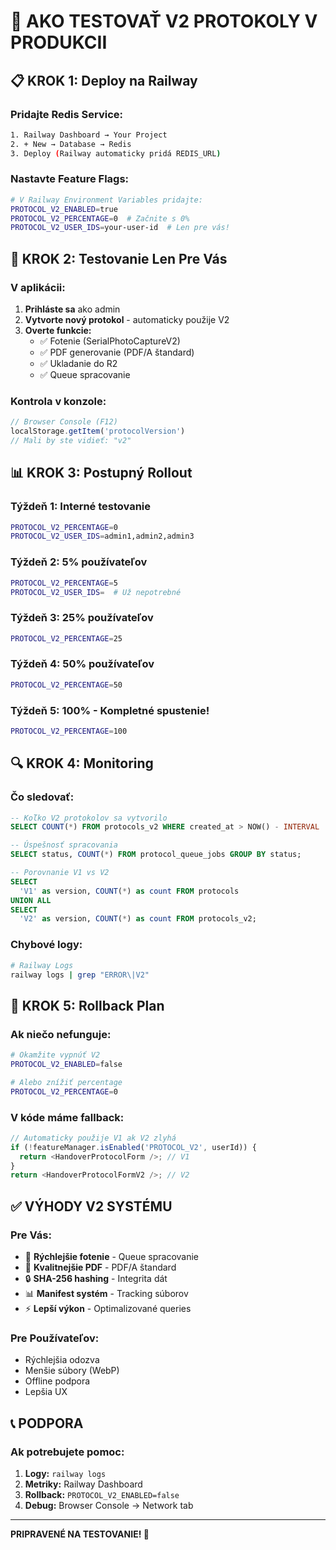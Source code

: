 # 🧪 AKO TESTOVAŤ V2 PROTOKOLY V PRODUKCII

## 📋 KROK 1: Deploy na Railway

### Pridajte Redis Service:
```bash
1. Railway Dashboard → Your Project
2. + New → Database → Redis
3. Deploy (Railway automaticky pridá REDIS_URL)
```

### Nastavte Feature Flags:
```bash
# V Railway Environment Variables pridajte:
PROTOCOL_V2_ENABLED=true
PROTOCOL_V2_PERCENTAGE=0  # Začnite s 0%
PROTOCOL_V2_USER_IDS=your-user-id  # Len pre vás!
```

## 🎯 KROK 2: Testovanie Len Pre Vás

### V aplikácii:
1. **Prihláste sa** ako admin
2. **Vytvorte nový protokol** - automaticky použije V2
3. **Overte funkcie:**
   - ✅ Fotenie (SerialPhotoCaptureV2)
   - ✅ PDF generovanie (PDF/A štandard)
   - ✅ Ukladanie do R2
   - ✅ Queue spracovanie

### Kontrola v konzole:
```javascript
// Browser Console (F12)
localStorage.getItem('protocolVersion')
// Mali by ste vidieť: "v2"
```

## 📊 KROK 3: Postupný Rollout

### Týždeň 1: Interné testovanie
```bash
PROTOCOL_V2_PERCENTAGE=0
PROTOCOL_V2_USER_IDS=admin1,admin2,admin3
```

### Týždeň 2: 5% používateľov
```bash
PROTOCOL_V2_PERCENTAGE=5
PROTOCOL_V2_USER_IDS=  # Už nepotrebné
```

### Týždeň 3: 25% používateľov
```bash
PROTOCOL_V2_PERCENTAGE=25
```

### Týždeň 4: 50% používateľov
```bash
PROTOCOL_V2_PERCENTAGE=50
```

### Týždeň 5: 100% - Kompletné spustenie!
```bash
PROTOCOL_V2_PERCENTAGE=100
```

## 🔍 KROK 4: Monitoring

### Čo sledovať:
```sql
-- Koľko V2 protokolov sa vytvorilo
SELECT COUNT(*) FROM protocols_v2 WHERE created_at > NOW() - INTERVAL '1 day';

-- Úspešnosť spracovania
SELECT status, COUNT(*) FROM protocol_queue_jobs GROUP BY status;

-- Porovnanie V1 vs V2
SELECT 
  'V1' as version, COUNT(*) as count FROM protocols
UNION ALL
SELECT 
  'V2' as version, COUNT(*) as count FROM protocols_v2;
```

### Chybové logy:
```bash
# Railway Logs
railway logs | grep "ERROR\|V2"
```

## 🚨 KROK 5: Rollback Plan

### Ak niečo nefunguje:
```bash
# Okamžite vypnúť V2
PROTOCOL_V2_ENABLED=false

# Alebo znížiť percentage
PROTOCOL_V2_PERCENTAGE=0
```

### V kóde máme fallback:
```typescript
// Automaticky použije V1 ak V2 zlyhá
if (!featureManager.isEnabled('PROTOCOL_V2', userId)) {
  return <HandoverProtocolForm />; // V1
}
return <HandoverProtocolFormV2 />; // V2
```

## ✅ VÝHODY V2 SYSTÉMU

### Pre Vás:
- 📸 **Rýchlejšie fotenie** - Queue spracovanie
- 📄 **Kvalitnejšie PDF** - PDF/A štandard
- 🔒 **SHA-256 hashing** - Integrita dát
- 📊 **Manifest systém** - Tracking súborov
- ⚡ **Lepší výkon** - Optimalizované queries

### Pre Používateľov:
- Rýchlejšia odozva
- Menšie súbory (WebP)
- Offline podpora
- Lepšia UX

## 📞 PODPORA

### Ak potrebujete pomoc:
1. **Logy:** `railway logs`
2. **Metriky:** Railway Dashboard
3. **Rollback:** `PROTOCOL_V2_ENABLED=false`
4. **Debug:** Browser Console → Network tab

---

**PRIPRAVENÉ NA TESTOVANIE! 🚀**
